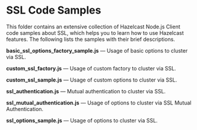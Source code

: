 # SSL Code Samples

This folder contains an extensive collection of Hazelcast Node.js Client code samples about SSL, which helps you to learn how to use Hazelcast features. The following lists the samples with their brief descriptions.

**basic_ssl_options_factory_sample.js** — Usage of basic options to cluster via SSL.

**custom_ssl_factory.js** — Usage of custom factory to cluster via SSL.

**custom_ssl_sample.js** — Usage of custom options to cluster via SSL.

**ssl_authentication.js** — Mutual authentication to cluster via SSL.

**ssl_mutual_authentication.js** — Usage of options to cluster via SSL Mutual Authentication. 

**ssl_options_sample.js** — Usage of options to cluster via SSL.
